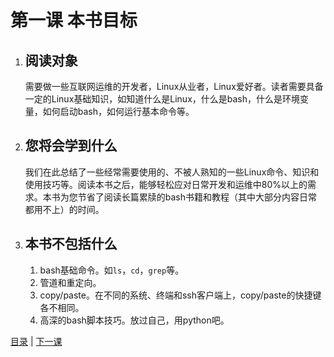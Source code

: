 # 第一课 本书目标

1. ## 阅读对象
    需要做一些互联网运维的开发者，Linux从业者，Linux爱好者。读者需要具备一定的Linux基础知识，如知道什么是Linux，什么是bash，什么是环境变量，如何启动bash，如何运行基本命令等。

1. ## 您将会学到什么
    我们在此总结了一些经常需要使用的、不被人熟知的一些Linux命令、知识和使用技巧等。阅读本书之后，能够轻松应对日常开发和运维中80%以上的需求。本书为您节省了阅读长篇累牍的bash书籍和教程（其中大部分内容日常都用不上）的时间。

1. ## 本书不包括什么
    1. bash基础命令。如`ls`，`cd`，`grep`等。
    2. 管道和重定向。
    3. copy/paste。在不同的系统、终端和ssh客户端上，copy/paste的快捷键各不相同。
    4. 高深的bash脚本技巧。放过自己，用python吧。

[目录](README.md) | [下一课](lesson1.md)
